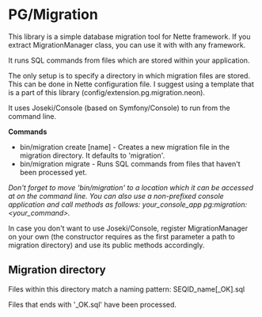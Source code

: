 # PG/Migration

This library is a simple database migration tool for Nette framework. If you extract MigrationManager class, you can use it with with any framework. 

It runs SQL commands from files which are stored within your application. 

The only setup is to specify a directory in which migration files are stored. This can be done in Nette configuration file. I suggest using a template that is a part of this library (config/extension.pg.migration.neon).

It uses Joseki/Console (based on Symfony/Console) to run from the command line. 

**Commands**
- bin/migration create [name] - Creates a new migration file in the migration directory. It defaults to 'migration'.
- bin/migration migrate - Runs SQL commands from files that haven't been processed yet.

*Don't forget to move 'bin/migration' to a location which it can be accessed at on the command line. You can also use a non-prefixed console application and call methods as follows: your_console_app pg:migration:<your_command>.*


In case you don't want to use Joseki/Console, register MigrationManager on your own (the constructor requires as the first parameter a path to migration directory) and use its public methods accordingly.


## Migration directory

Files within this directory match a naming pattern: SEQID_name[\_OK].sql

Files that ends with '\_OK.sql' have been processed. 


